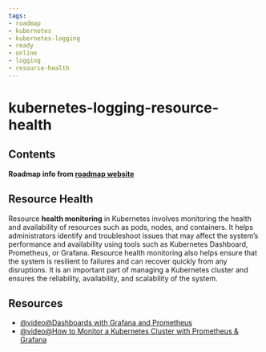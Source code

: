 ```yaml
---
tags:
- roadmap
- kubernetes
- kubernetes-logging
- ready
- online
- logging
- resource-health
---
```


# kubernetes-logging-resource-health

## Contents

__Roadmap info from [roadmap website](https://roadmap.sh/kubernetes/monitoring-and-logging/resource-health)__

## Resource Health

Resource __health monitoring__ in Kubernetes involves monitoring the health and availability of resources such as pods, nodes, and containers. It helps administrators identify and troubleshoot issues that may affect the system’s performance and availability using tools such as Kubernetes Dashboard, Prometheus, or Grafana. Resource health monitoring also helps ensure that the system is resilient to failures and can recover quickly from any disruptions. It is an important part of managing a Kubernetes cluster and ensures the reliability, availability, and scalability of the system.

## Resources

* [@video@Dashboards with Grafana and Prometheus](https://www.youtube.com/watch?v=fzny5uUaAeY)
* [@video@How to Monitor a Kubernetes Cluster with Prometheus & Grafana](https://www.youtube.com/watch?v=YDtuwlNTzRc)
